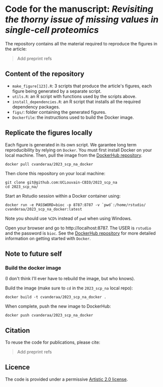# Code for the manuscript: *Revisiting the thorny issue of missing values in single-cell proteomics*

The repository contains all the material required to reproduce the 
figures in the article:

>Add preprint refs

## Content of the repository

- `make_figure[123].R`: 3 scripts that produce the article's figures, 
  each figure being generated by a separate script.
- `utils.R`: an R script with functions used by the scripts above.
- `install_dependencies.R`: an R script that installs all the required
  dependency packages. 
- `figs/`: folder containing the generated figures. 
- `Dockerfile`: the instructions used to build the Docker image. 

## Replicate the figures locally

Each figure is generated in its own script. We garantee long term 
reproducibility by relying on `Docker`. You must first install 
Docker on your local machine. Then, pull the image from the
[DockerHub
repository](https://hub.docker.com/repository/docker/cvanderaa/2023_scp_na_docker).

```
docker pull cvanderaa/2023_scp_na_docker
```

Then clone this repository on your local machine:

```
git clone git@github.com:UCLouvain-CBIO/2023_scp_na
cd 2023_scp_na/
```

Start an Rstudio session within a Docker container using:

```
docker run -e PASSWORD=bioc -p 8787:8787 -v `pwd`:/home/rstudio/ cvanderaa/2023_scp_na_docker:latest
```

Note you should use `%CD%` instead of `pwd` when using Windows. 

Open your browser and go to http://localhost:8787. The USER is
`rstudio` and the password is `bioc`. See the [DockerHub
repository](https://hub.docker.com/repository/docker/cvanderaa/2023_scp_na_docker)
for more detailed information on getting started with `Docker`.

## Note to future self

### Build the docker image

(I don't think I'll ever have to rebuild the image, but who knows). 

Build the image (make sure to `cd` in the `2023_scp_na` local repo):

```
docker build -t cvanderaa/2023_scp_na_docker .
```

When complete, push the new image to DockerHub:

```
docker push cvanderaa/2023_scp_na_docker
```

## Citation

To reuse the code for publications, please cite:

> Add preprint refs

## Licence

The code is provided under a permissive
[Artistic 2.0 license](https://opensource.org/license/artistic-license-2-0-php/).
